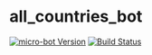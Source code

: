 # all_countries_bot
[![micro-bot Version](https://img.shields.io/badge/micro--bot-v2.2.0-blue.svg?style=flat-square)](https://github.com/telegraf/micro-bot)
[![Build Status](https://img.shields.io/travis/RomanIsko/all_countries_bot.svg?branch=master&style=flat-square)](https://travis-ci.org/RomanIsko/all_countries_bot)
